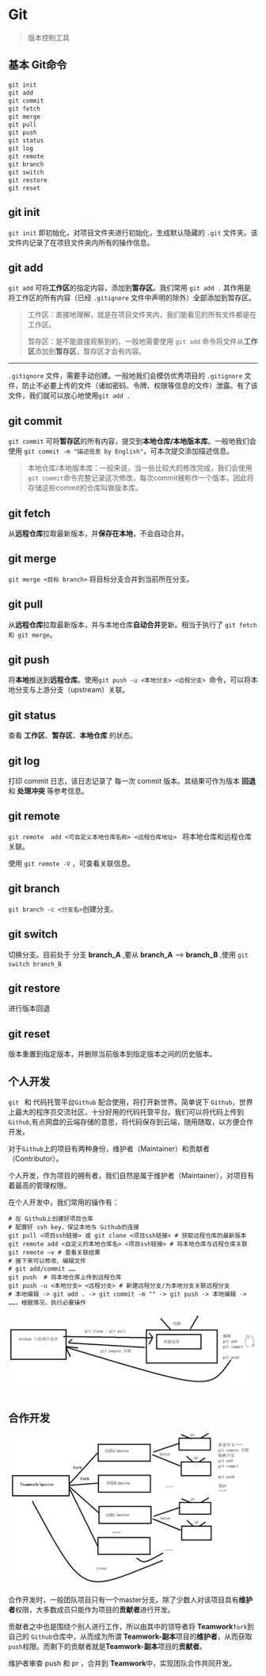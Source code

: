 # Git

> 版本控制工具



## 基本 Git命令

```git
git init
git add
git commit
git fetch
git merge
git pull
git push
git status
git log
git remote
git branch
git switch
git restore
git reset
```



## git init

```git init``` 即初始化，对项目文件夹进行初始化，生成默认隐藏的 ```.git``` 文件夹。该文件内记录了在项目文件夹内所有的操作信息。



## git add

```git add``` 可将**工作区**的指定内容，添加到**暂存区**。我们常用 ```git add .```  其作用是将工作区的所有内容（已经  ```.gitignore``` 文件中声明的除外）全部添加到暂存区。



> 工作区：直接地理解，就是在项目文件夹内，我们能看见的所有文件都是在工作区。
>
> 暂存区：是不能直接观察到的，一般地需要使用 ```git add``` 命令将文件从**工作区**添加到**暂存区**，暂存区才会有内容。

---

 ```.gitignore``` 文件，需要手动创建。一般地我们会模仿优秀项目的  ```.gitignore``` 文件，防止不必要上传的文件（诸如密码、令牌、权限等信息的文件）泄露。有了该文件，我们就可以放心地使用```git add .``` 



## git commit

```git commit``` 可将**暂存区**的所有内容，提交到**本地仓库/本地版本库**。一般地我们会使用 ```git commit -m "描述信息 by English"```，可本次提交添加描述信息。

> 本地仓库/本地版本库：一般来说，当一些比较大的修改完成，我们会使用`git commit`命令完整记录这次修改，每次commit被称作一个版本，因此将存储这些commit的仓库叫做版本库。



## git fetch

从**远程仓库**拉取最新版本，并**保存在本地**，不会自动合并。



## git merge

```git merge <目标 branch>``` 将目标分支合并到当前所在分支。



## git pull

从**远程仓库**拉取最新版本，并与本地仓库**自动合并**更新。相当于执行了 ```git fetch 和 git merge```。



## git push

将**本地**推送到**远程仓库**。使用```git push -u <本地分支> <远程分支> ```命令，可以将本地分支与上游分支（upstream）关联。



## git status

查看 **工作区**、**暂存区**、**本地仓库** 的状态。



## git log

打印 commit 日志，该日志记录了 每一次 commit 版本。其结果可作为版本 **回退** 和 **处理冲突** 等参考信息。



## git remote

```git remote  add <可自定义本地仓库名称> <远程仓库地址> ``` 将本地仓库和远程仓库关联。

使用 ```git remote -V``` ，可查看关联信息。



## git branch

```git branch -c <分支名>```创建分支。



## git switch

切换分支。目前处于 分支 **branch_A** ,要从 **branch_A** --> **branch_B** ,使用 ```git switch branch_B```



## git restore

进行版本回退



## git reset

版本重置到指定版本，并删除当前版本到指定版本之间的历史版本。



## 个人开发

```git ``` 和 代码托管平台```Github``` 配合使用，将打开新世界。简单说下 ```Github```，世界上最大的程序员交流社区，十分好用的代码托管平台。我们可以将代码上传到 ```Github```,有点网盘的云端存储的意思，将代码保存到云端，随用随取，以方便合作开发。

对于```Github```上的项目有两种身份，维护者（Maintainer）和贡献者（Contributor）。

个人开发，作为项目的拥有者，我们自然是属于维护者（Maintainer），对项目有着最高的管理权限。

在个人开发中，我们常用的操作有：

```git
# 在 Github上创建好项目仓库
# 配置好 ssh key，保证本地与 Github的连接
git pull <项目ssh链接> 或 git clone <项目ssh链接> # 获取远程仓库的最新版本
git remote add <自定义的本地仓库名> <项目ssh链接> # 将本地仓库与远程仓库关联
git remote —v # 查看关联结果
# 接下来可以修改、编辑文件
# git add/commit ……
git push  # 将本地仓库上传到远程仓库
git push -u <本地分支> <远程分支> # 新建远程分支/为本地分支关联远程分支
# 本地编辑 -> git add . -> git commit -m "" -> git push -> 本地编辑 -> ……，根据情况，执行必要操作
```

![](./images/Git_1.jpg)



## 合作开发

![](./images/Git_2.jpg)

合作开发时，一般团队项目只有一个master分支。除了少数人对该项目具有**维护者**权限，大多数成员只能作为项目的**贡献者**进行开发。

贡献者之中也是围绕个别人进行工作，所以由其中的领导者将 **Teamwork**```fork```到自己的 ```Github```仓库中，从而成为所谓 **Teamwork-副本**项目的**维护者**，从而获取 ```push```权限。而剩下的贡献者就是**Teamwork-副本**项目的**贡献者**。

维护者审查 push 和 pr ，合并到 **Teamwork**中，实现团队合作共同开发。